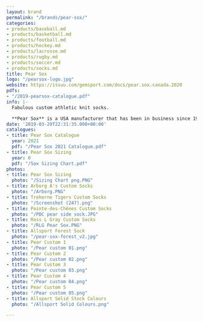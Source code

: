 ```yaml
---
layout: brand
permalink: "/brands/pear-sox/"
categories:
- products/baseball.md
- products/basketball.md
- products/football.md
- products/hockey.md
- products/lacrosse.md
- products/rugby.md
- products/soccer.md
- products/socks.md
title: Pear Sox
logo: "/pearsox-logo.jpg"
website: https://issuu.com/gemsport.com/docs/pear.sox.canada.2020
pdfs:
- "/2019-pearsox-catalogue.pdf"
info: |-
  Fabulous custom athletic knit socks.

  **Pear Sox** is a USA manufacturer that has been in business since 1992.
date: '2019-03-29T22:31:35.000+00:00'
catalogues:
- title: Pear Sox Catalogue
  year: 2021
  pdf: "/Pear Sox 2021 Catalogue.pdf"
- title: Pear Sox Sizing
  year: 0
  pdf: "/Sox Sizing Chart.pdf"
photos:
- title: Pear Sox Sizing
  photo: "/Sizing Chart png.PNG"
- title: Arborg A's Custom Socks
  photo: "/Arborg.PNG"
- title: Treherne Tigers Custom Socks
  photo: "/Screenshot (247).png"
- title: Pointe-des-Chênes Custom Socks
  photo: "/PDC pear side sock.JPG"
- title: Ross L Gray Custom Socks
  photo: "/RLG Pear Sox.PNG"
- title: Allsport Forest Sock
  photo: "/pear-sox-forest_v2.jpg"
- title: Pear Custom 1
  photo: "/Pear custom 01.png"
- title: Pear Custom 2
  photo: "/Pear custom 02.png"
- title: Pear Custom 3
  photo: "/Pear custom 03.png"
- title: Pear Custom 4
  photo: "/Pear custom 04.png"
- title: Pear Custom 5
  photo: "/Pear custom 05.png"
- title: Allsport Solid Stock Colours
  photo: "/Allsport Solid Colours.png"

---
```

